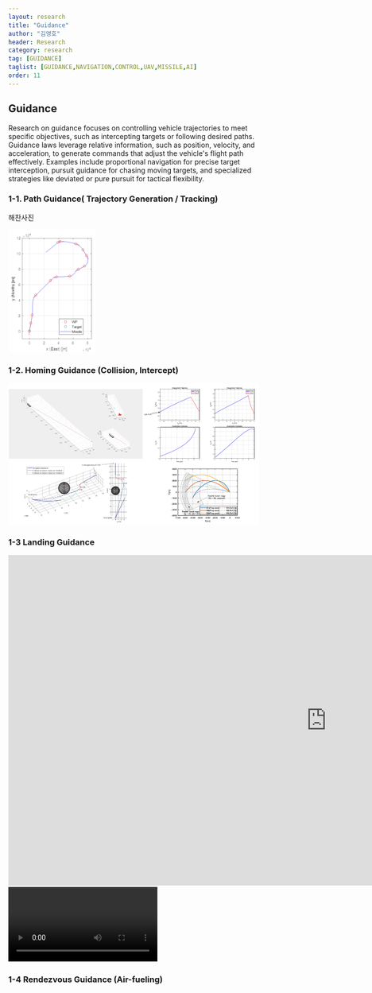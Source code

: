 ```yaml
---
layout: research
title: "Guidance"
author: "김영호"
header: Research 
category: research 
tag: [GUIDANCE]
taglist: [GUIDANCE,NAVIGATION,CONTROL,UAV,MISSILE,AI]
order: 11
---
```


## Guidance

Research on guidance focuses on controlling vehicle trajectories to meet specific objectives, such as intercepting targets or following desired paths. Guidance laws leverage relative information, such as position, velocity, and acceleration, to generate commands that adjust the vehicle's flight path effectively. Examples include proportional navigation for precise target interception, pursuit guidance for chasing moving targets, and specialized strategies like deviated or pure pursuit for tactical flexibility.

### 1-1. Path Guidance( Trajectory Generation / Tracking)
<div class="div_img_horizontal">
<p style="width:63%;">해찬사진</p>
<img style="width:35%;" src="/assets/img/Research/Guidance_1_2.png">
</div>

### 1-2. Homing Guidance (Collision, Intercept)
 <img src="/assets/img/Research/Guidance_2.png">

### 1-3 Landing Guidance 

<div class="iframe-container iframe-container16_9"><iframe width="1280" height="665" src="https://www.youtube.com/embed/DY-vUGiA9Wc" title="Landing Guidance Simulation for Automatic Carrier Landing System (ACLS)" frameborder="0" allow="accelerometer; autoplay; clipboard-write; encrypted-media; gyroscope; picture-in-picture; web-share" allowfullscreen></iframe></div>
  

<video controls>
  <source src="/assets/img/video/ACLS_animation.mp4"/>
</video>

### 1-4 Rendezvous Guidance (Air-fueling)

